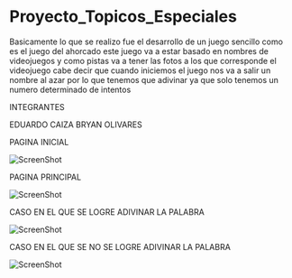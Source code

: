 # Proyecto_Topicos_Especiales

Basicamente lo que se realizo fue el desarrollo de un juego sencillo como es el juego del ahorcado 
este juego va a estar basado en nombres de videojuegos y  como pistas va a tener las fotos a los que 
corresponde el videojuego cabe decir que cuando iniciemos el juego nos va a salir un nombre al azar por lo que 
tenemos que adivinar ya que solo tenemos un numero determinado de intentos 

INTEGRANTES

EDUARDO CAIZA
BRYAN OLIVARES

PAGINA INICIAL

![ScreenShot](https://github.com/JeffersonCaiza/Proyecto_Topicos_Especiales/blob/main/1.jpg?raw=true)

PAGINA PRINCIPAL

![ScreenShot](https://github.com/JeffersonCaiza/Proyecto_Topicos_Especiales/blob/main/2.jpg?raw=true)

CASO EN EL QUE SE LOGRE ADIVINAR LA PALABRA

![ScreenShot](https://github.com/JeffersonCaiza/Proyecto_Topicos_Especiales/blob/main/3.jpg?raw=true)

CASO EN EL QUE SE NO SE LOGRE ADIVINAR LA PALABRA

![ScreenShot](https://github.com/JeffersonCaiza/Proyecto_Topicos_Especiales/blob/main/4.jpg?raw=true)

